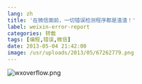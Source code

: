 ```yaml
---
lang: zh
title: '在微信面前，一切错误检测程序都是渣渣！'
label: weixin-error-report
categories: 转载
tags: [编程,错误,微信]
date: 2013-05-04 21:42:00
image: /usr/uploads/2013/05/67262779.png
---
```

![wxoverflow.png](/usr/uploads/2013/05/67262779.png)
